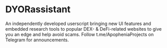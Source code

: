 # DYORassistant
An independently developed userscript bringing new UI features and embedded research tools to popular DEX- &amp; DeFi-related websites to give you an edge and help avoid scams. Follow t.me/ApopheniaProjects on Telegram for announcements.

